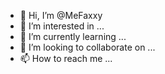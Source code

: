 - 👋 Hi, I’m @MeFaxxy
- 👀 I’m interested in ...
- 🌱 I’m currently learning ...
- 💞️ I’m looking to collaborate on ...
- 📫 How to reach me ...

<!---
MeFaxxy/MeFaxxy is a ✨ special ✨ repository because its `README.md` (this file) appears on your GitHub profile.
You can click the Preview link to take a look at your changes.
--->
